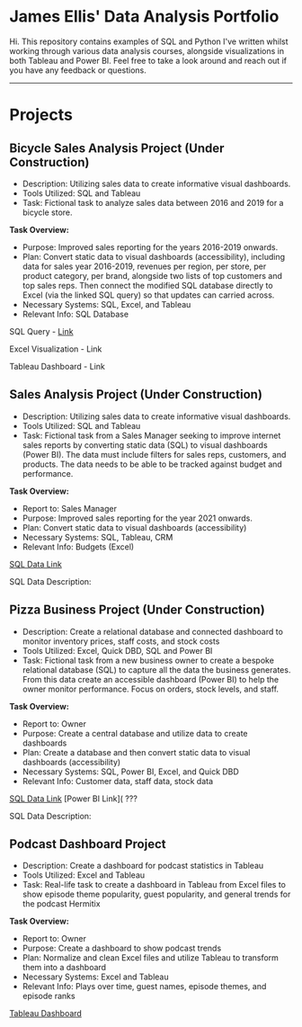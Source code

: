 # James Ellis' Data Analysis Portfolio

Hi. This repository contains examples of SQL and Python I've written whilst working through various data analysis courses, alongside visualizations in both Tableau and Power BI. Feel free to take a look around and reach out if you have any feedback or questions.

---
# Projects

## Bicycle Sales Analysis Project (Under Construction)

- Description: Utilizing sales data to create informative visual dashboards.
- Tools Utilized: SQL and Tableau
- Task: Fictional task to analyze sales data between 2016 and 2019 for a bicycle store.

**Task Overview:**
* Purpose: Improved sales reporting for the years 2016-2019 onwards.
* Plan: Convert static data to visual dashboards (accessibility), including data for sales year 2016-2019, revenues per region, per store, per product category, per brand, alongside two lists of top customers and top sales reps. Then connect the modified SQL database directly to Excel (via the linked SQL query) so that updates can carried across. 
* Necessary Systems: SQL, Excel, and Tableau
* Relevant Info: SQL Database
  
SQL Query - [Link](https://github.com/jdedata/James-Ellis---DA-Portfolio/blob/main/BicycleSQLquery.sql)

Excel Visualization - Link

Tableau Dashboard - Link

## Sales Analysis Project (Under Construction)

- Description: Utilizing sales data to create informative visual dashboards.
- Tools Utilized: SQL and Tableau
- Task: Fictional task from a Sales Manager seeking to improve internet sales reports by converting static data (SQL) to visual dashboards (Power BI). The data must include filters for sales reps, customers, and products. The data needs to be able to be tracked against budget and performance. 

**Task Overview:**
* Report to: Sales Manager
* Purpose: Improved sales reporting for the year 2021 onwards.
* Plan: Convert static data to visual dashboards (accessibility)
* Necessary Systems: SQL, Tableau, CRM
* Relevant Info: Budgets (Excel)

[SQL Data Link](SalesAnalysisSQL)

SQL Data Description:

## Pizza Business Project (Under Construction)

- Description: Create a relational database and connected dashboard to monitor inventory prices, staff costs, and stock costs
- Tools Utilized: Excel, Quick DBD, SQL and Power BI
- Task: Fictional task from a new business owner to create a bespoke relational database (SQL) to capture all the data the business generates. From this data create an accessible dashboard (Power BI) to help the owner monitor performance. Focus on orders, stock levels, and staff.

**Task Overview:**
* Report to: Owner
* Purpose: Create a central database and utilize data to create dashboards
* Plan: Create a database and then convert static data to visual dashboards (accessibility)
* Necessary Systems: SQL, Power BI, Excel, and Quick DBD
* Relevant Info: Customer data, staff data, stock data

[SQL Data Link](https://github.com/jdedata/James-Ellis---DA-Portfolio/blob/main/SalesAnalysisPizza.sql)
[Power BI Link]( ??? 

SQL Data Description:

## Podcast Dashboard Project

- Description: Create a dashboard for podcast statistics in Tableau
- Tools Utilized: Excel and Tableau
- Task: Real-life task to create a dashboard in Tableau from Excel files to show episode theme popularity, guest popularity, and general trends for the podcast Hermitix

**Task Overview:**
* Report to: Owner
* Purpose: Create a dashboard to show podcast trends
* Plan: Normalize and clean Excel files and utilize Tableau to transform them into a dashboard
* Necessary Systems: Excel and Tableau
* Relevant Info: Plays over time, guest names, episode themes, and episode ranks

[Tableau Dashboard](https://public.tableau.com/app/profile/james.ellis6768/viz/PodcastDashboard/MainDashboard?publish=yes)


